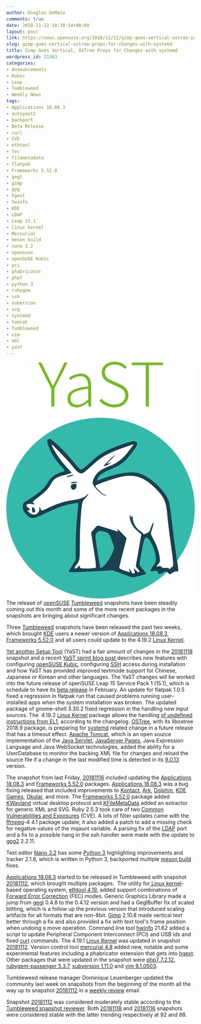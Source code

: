 ```yaml
---
author: Douglas DeMaio
comments: true
date: 2018-11-22 10:39:54+00:00
layout: post
link: https://news.opensuse.org/2018/11/22/gimp-goes-vertical-ostree-preps-for-changes-with-systemd/
slug: gimp-goes-vertical-ostree-preps-for-changes-with-systemd
title: Gimp Goes Vertical, OSTree Preps for Changes with systemd
wordpress_id: 21363
categories:
- Announcements
- Kubic
- Leap
- Tumbleweed
- Weekly News
tags:
- Applications 18.08.3
- autoyast2
- backport
- Beta Release
- curl
- CVE
- ethtool
- fec
- filemetadata
- flatpak
- Frameworks 5.52.0
- gegl
- gimp
- gpg
- hgext
- hwinfo
- KDE
- LDAP
- Leap 15.1
- linux kernel
- Mercurial
- meson build
- nano 3.2
- opensuse
- openSUSE Kubic
- pci
- phabricator
- php7
- python 3
- rubygem
- ssh
- subersion
- svg
- systemd
- tomcat
- Tumbleweed
- vim
- xml
- yast
---
```


![](/wp-content/uploads/2018/11/yasttshirt.png)The release of [openSUSE](https://www.opensuse.org/) [Tumbleweed](https://en.opensuse.org/Portal:Tumbleweed) snapshots have been steadily coming out this month and some of the more recent packages in the snapshots are bringing about significant changes.

Three [Tumbleweed](https://en.opensuse.org/Portal:Tumbleweed) snapshots have been released the past two weeks, which brought [KDE](https://www.kde.org/) users a newer version of [Applications 18.08.3](https://www.kde.org/announcements/announce-applications-18.08.3.php), [Frameworks 5.52.0](https://www.kde.org/announcements/kde-frameworks-5.52.0.php) and all users could update to the 4.19.2 [Linux Kernel](https://www.kernel.org/).

[Yet another Setup Tool](https://en.wikipedia.org/wiki/YaST) (YaST) had a fair amount of changes in the [20181118](https://lists.opensuse.org/opensuse-factory/2018-11/msg00220.html) snapshot and a recent [YaST sprint blog post ](https://lizards.opensuse.org/2018/11/20/yast-sprint-67/)describes new features with configuring [openSUSE Kubic](https://kubic.opensuse.org/), configuring [SSH](https://www.ssh.com/) access during installation and how YaST has provided improved textmode support for Chinese, Japanese or Korean and other languages. The YaST changes will be worked into the future release of openSUSE Leap 15 Service Pack 1 (15.1), which is schedule to have its [beta release](https://en.opensuse.org/openSUSE:Roadmap) in February. An update for flatpak 1.0.5 fixed a regression in flatpak run that caused problems running user-installed apps when the system installation was broken. The updated package of gnome-shell 3.30.2 fixed regression in the handling new input sources. The  4.19.2 [Linux Kernel](https://www.kernel.org/) package allows the handling [of undefined instructions from EL1](https://lkml.org/lkml/2018/11/1/447), according to the changelog. [OSTree](https://ostree.readthedocs.io/), with its libostree 2018.9 package, is preparing for [systemd](https://www.freedesktop.org/wiki/Software/systemd/) related change in a future release that has a timeout effect. [Apache Tomcat](//tomcat.apache.org/), which is an open source implementation of the [Java Servlet](https://en.wikipedia.org/wiki/Java_servlet), [JavaServer Pages](https://en.wikipedia.org/wiki/JavaServer_Pages), Java Expression Language and Java WebSocket technologies, added the ability for a UserDatabase to monitor the backing XML file for changes and reload the source file if a change in the last modified time is detected in its [9.0.13](//tomcat.apache.org/tomcat-9.0-doc/changelog.html#Tomcat_9.0.13_) version.

The snapshot from last Friday, [20181116](https://lists.opensuse.org/opensuse-factory/2018-11/msg00159.html) included updating the [Applications 18.08.3](https://www.kde.org/announcements/announce-applications-18.08.3.php) and [Frameworks 5.52.0](https://www.kde.org/announcements/kde-frameworks-5.52.0.php) packages. [Applications 18.08.3](https://www.kde.org/announcements/announce-applications-18.08.3.php) was a bug fixing released that included improvements to [Kontact,](https://kontact.kde.org/) [Ark](https://www.kde.org/applications/utilities/ark/), [Dolphin](https://www.kde.org/applications/system/dolphin/), [KDE Games](https://games.kde.org/), [Okular](https://okular.kde.org/), and more. The [Frameworks 5.52.0](https://www.kde.org/announcements/kde-frameworks-5.52.0.php) package added [KWayland](https://github.com/KDE/kwayland) virtual desktop protocol and [KFileMetaData](https://api.kde.org/frameworks/kfilemetadata/html/index.html) added an extractor for generic XML and SVG. Ruby 2.5.3 took care of two [Common Vulnerabilities and Exposures](https://en.wikipedia.org/wiki/Common_Vulnerabilities_and_Exposures) (CVE). A lots of filter updates came with the [ffmpeg](https://www.ffmpeg.org/)-4 4.1 package update; it also added a patch to add a missing check for negative values of the mqaunt variable. A parsing fix of the [LDAP](https://en.wikipedia.org/wiki/Lightweight_Directory_Access_Protocol) port and a fix to a possible hang in the ssh handler were made with the update to [gpg2](https://linux.die.net/man/1/gpg2) 2.2.11.

Text editor [Nano 3.2](https://www.nano-editor.org/download.php) has some [Python 3](https://www.python.org/download/releases/3.0/) highlighting improvements and tracker 2.1.6, which is written in Python 3, backported multiple [meson build](https://mesonbuild.com/) fixes.<!-- more -->

[Applications 18.08.3](https://www.kde.org/announcements/announce-applications-18.08.3.php) started to be released in Tumbleweed with snapshot [20181112](https://lists.opensuse.org/opensuse-factory/2018-11/msg00081.html), which brought multiple packages.  The utility for[ Linux kernel](https://en.wikipedia.org/wiki/Linux_kernel)-based operating system, [ethtool 4.19](https://linux.die.net/man/8/ethtool), added support combinations of [Forward Error Correction](https://en.wikipedia.org/wiki/Forward_error_correction) (FEC) modes. Generic Graphics Library made a jump from [gegl](//gegl.org/) 0.4.8 to the 0.4.12 version and had a GeglBuffer fix of scaled blitting, which is a follow up the previous version that introduced scaling artifacts for all formats that are non-8bit. [Gimp](https://www.gimp.org/) 2.10.8 made vertical text better through a fix and also provided a fix with text tool's frame position when undoing a move operation. Command line tool [hwinfo](//www.linuxintro.org/wiki/Hwinfo) 21.62 added a script to update Peripheral Component Interconnect (PCI) and USB ids and fixed [curl](https://curl.haxx.se/) commands. The 4.19.1 [Linux Kernel](https://www.kernel.org/) was updated in snapshot [20181112](https://lists.opensuse.org/opensuse-factory/2018-11/msg00081.html). Version control tool [mercurial 4.8](https://www.mercurial-scm.org/wiki/Release4.8) added new, notable and some experimental features including a phabricator extension that gets into [hgext](https://www.mercurial-scm.org/wiki/UsingExtensions). Other packages that were updated in the snapshot were [php7 7.2.12](//php.net/ChangeLog-7.php), [rubygem-passenger 5.3.7](https://rubygems.org/gems/passenger/versions/5.3.6), [subversion 1.11.0](https://subversion.apache.org/docs/release-notes/1.11) and [vim 8.1.0503](https://www.vim.org/vim-8.1-released.php).

Tumbleweed release manager Dominique Leuenberger updated the community last week on snapshots from the beginning of the month all the way up to snapshot [20181112](https://lists.opensuse.org/opensuse-factory/2018-11/msg00081.html) in a [weekly review](https://lists.opensuse.org/opensuse-factory/2018-11/msg00140.html) email.

Snapshot [20181112](https://lists.opensuse.org/opensuse-factory/2018-11/msg00081.html) was considered moderately stable according to the [Tumbleweed snapshot reviewer](//review.tumbleweed.boombatower.com/). Both [20181118](https://lists.opensuse.org/opensuse-factory/2018-11/msg00220.html) and [20181116](https://lists.opensuse.org/opensuse-factory/2018-11/msg00159.html) snapshots were considered stable with the latter trending respectively at 92 and 88.
